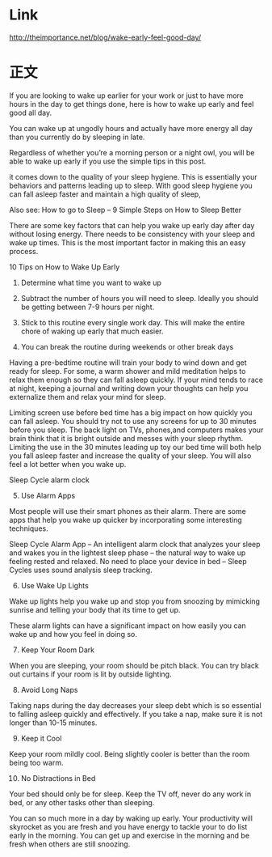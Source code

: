 
# Link
http://theimportance.net/blog/wake-early-feel-good-day/

# 正文

If you are looking to wake up earlier for your work or just to have more hours in the day to get things done, here is how to wake up early and feel good all day.

You can wake up at ungodly hours and actually have more energy all day than you currently do by sleeping in late.

Regardless of whether you’re a morning person or a night owl, you will be able to wake up early if you use the simple tips in this post.

it comes down to the quality of your sleep hygiene. This is essentially your behaviors and patterns leading up to sleep. With good sleep hygiene you can fall asleep faster and maintain a high quality of sleep,

Also see: How to go to Sleep – 9 Simple Steps on How to Sleep Better

There are some key factors that can help you wake up early day after day without losing energy. There needs to be consistency with your sleep and wake up times. This is the most important factor in making this an easy process.

10 Tips on How to Wake Up Early
1. Determine what time you want to wake up

2. Subtract the number of hours you will need to sleep. Ideally you should be getting between 7-9 hours per night.

3. Stick to this routine every single work day. This will make the entire chore of waking up early that much easier.

4. You can break the routine during weekends or other break days

Having a pre-bedtime routine will train your body to wind down and get ready for sleep. For some, a warm shower and mild meditation helps to relax them enough so they can fall asleep quickly. If your mind tends to race at night, keeping a journal and writing down your thoughts can help you externalize them and relax your mind for sleep.

Limiting screen use before bed time has a big impact on how quickly you can fall asleep. You should try not to use any screens for up to 30 minutes before you sleep. The back light on TVs, phones,and computers makes your brain think that it is bright outside and messes with your sleep rhythm. Limiting the use in the 30 minutes leading up toy our bed time will both help you fall asleep faster and increase the quality of your sleep. You will also feel a lot better when you wake up.

Sleep Cycle alarm clock

5. Use Alarm Apps

Most people will use their smart phones as their alarm. There are some apps that help you wake up quicker by incorporating some interesting techniques.

Sleep Cycle Alarm App – An intelligent alarm clock that analyzes your sleep and wakes you in the lightest sleep phase – the natural way to wake up feeling rested and relaxed. No need to place your device in bed – Sleep Cycles uses sound analysis sleep tracking.

6. Use Wake Up Lights

Wake up lights help you wake up and stop you from snoozing by mimicking sunrise and telling your body that its time to get up.

These alarm lights can have a significant impact on how easily you can wake up and how you feel in doing so.

7. Keep Your Room Dark

When you are sleeping, your room should be pitch black. You can try black out curtains if your room is lit by outside lighting.

8. Avoid Long Naps

Taking naps during the day decreases your sleep debt which is so essential to falling asleep quickly and effectively. If you take a nap, make sure it is not longer than 10-15 minutes.

9. Keep it Cool

Keep your room mildly cool. Being slightly cooler is better than the room being too warm.

10. No Distractions in Bed

Your bed should only be for sleep. Keep the TV off, never do any work in bed, or any other tasks other than sleeping.

You can so much more in a day by waking up early. Your productivity will skyrocket as you are fresh and you have energy to tackle your to do list early in the morning. You can get up and exercise in the morning and be fresh when others are still snoozing.

